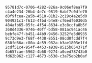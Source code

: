 
                95781d7c-0706-4282-826a-9c06ef8ea7f9
                c4a4e234-26b4-4e7c-9819-6abf7c0dfe70
                d8f9fcea-2a5b-4510-81b2-2c19c4a2e5d0
                904921c1-f613-4fbd-b4e8-cf6edf6030d5
                484afb65-05fc-4f54-8634-e3c8ccfa8b5f
                368d4336-9746-40ff-bd58-081ac941ac46
                bebfe47f-b451-44b9-9456-3252fe5d0935
                9c73d9e3-f68f-4438-8551-08cd0fcdd7f4
                630fd66a-c80a-4c59-982a-b3ae1803e1fd
                2cdf51c4-954f-4453-a938-8515b654371f
                4b657cae-5962-4b68-9274-a0ced78743b0
                fd62b962-c127-4673-b538-c3a75eb2b0af
                